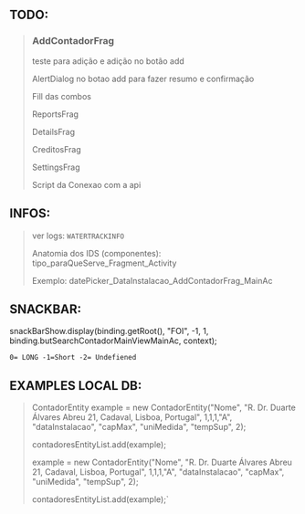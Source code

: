 ## TODO:

> ### AddContadorFrag
> teste para adição e adição no botão add
> 
> AlertDialog no botao add para fazer resumo e confirmação
> 
> Fill das combos
> 
> ReportsFrag
> 
> DetailsFrag
> 
> CreditosFrag
> 
> SettingsFrag
>
> Script da Conexao com a api

## INFOS:

> ver logs: `WATERTRACKINFO`
> 
> Anatomia dos IDS (componentes): tipo_paraQueServe_Fragment_Activity
> 
> Exemplo: datePicker_DataInstalacao_AddContadorFrag_MainAc
 
## SNACKBAR:

snackBarShow.display(binding.getRoot(), "FOI", -1, 1, binding.butSearchContadorMainViewMainAc, context);

`0= LONG -1=Short -2= Undefiened`

## EXAMPLES LOCAL DB:

> ContadorEntity example = new ContadorEntity("Nome", "R. Dr. Duarte Álvares Abreu 21, Cadaval, Lisboa, Portugal", 1,1,1,"A", "dataInstalacao", "capMax", "uniMedida", "tempSup", 2); 
>
> contadoresEntityList.add(example);
> 
> example = new ContadorEntity("Nome", "R. Dr. Duarte Álvares Abreu 21, Cadaval, Lisboa, Portugal", 1,1,1,"A", "dataInstalacao", "capMax", "uniMedida", "tempSup", 2);
> 
> contadoresEntityList.add(example);`
